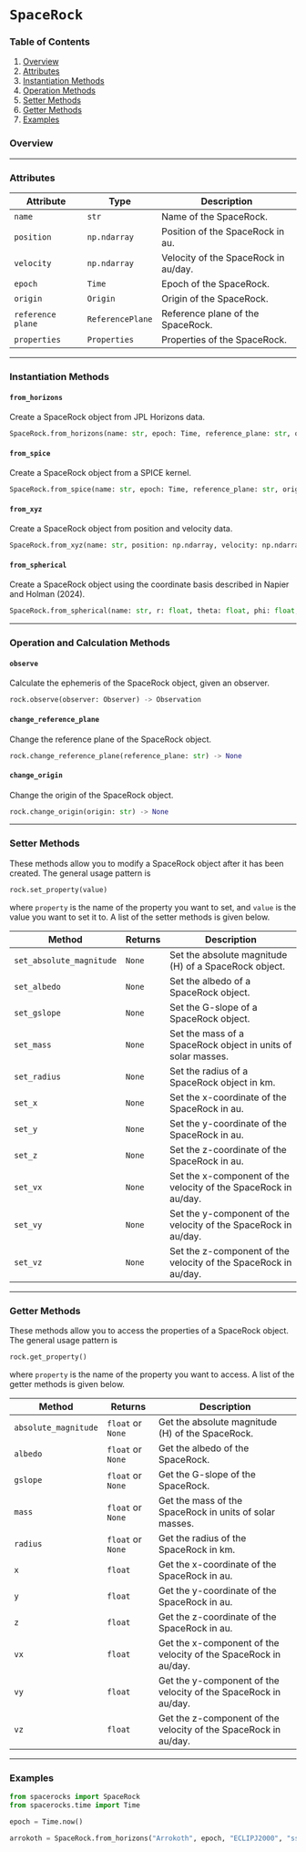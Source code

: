 # `SpaceRock`

### Table of Contents
1. [Overview](#overview)
2. [Attributes](#attributes)
3. [Instantiation Methods](#instantiation-methods)
4. [Operation Methods](#operation-calculation-methods)
5. [Setter Methods](#setter-methods)
6. [Getter Methods](#getter-methods)
7. [Examples](#examples)


### Overview

---

### Attributes
| Attribute | Type | Description |
| --- | --- | --- |
| `name` | `str` | Name of the SpaceRock. |
| `position` | `np.ndarray` | Position of the SpaceRock in au. |
| `velocity` | `np.ndarray` | Velocity of the SpaceRock in au/day. |
| `epoch` | `Time` | Epoch of the SpaceRock. |
| `origin` | `Origin` | Origin of the SpaceRock. |
| `reference plane` | `ReferencePlane` | Reference plane of the SpaceRock. |
| `properties` | `Properties` | Properties of the SpaceRock. |

---
### Instantiation Methods

#### `from_horizons`
Create a SpaceRock object from JPL Horizons data.
```python
SpaceRock.from_horizons(name: str, epoch: Time, reference_plane: str, origin: str) -> SpaceRock
```

#### `from_spice`
Create a SpaceRock object from a SPICE kernel.
```python
SpaceRock.from_spice(name: str, epoch: Time, reference_plane: str, origin: str) -> SpaceRock
```

#### `from_xyz`
Create a SpaceRock object from position and velocity data.
```python
SpaceRock.from_xyz(name: str, position: np.ndarray, velocity: np.ndarray, epoch: Time, origin: str, reference_plane: str) -> SpaceRock
```

#### `from_spherical`
Create a SpaceRock object using the coordinate basis described in Napier and Holman (2024).
```python
SpaceRock.from_spherical(name: str, r: float, theta: float, phi: float, vr: float, vo: float, psi: float, epoch: Time, origin: str, reference_plane: str) -> SpaceRock
```

---

### Operation and Calculation Methods

#### `observe`
Calculate the ephemeris of the SpaceRock object, given an observer.
```python
rock.observe(observer: Observer) -> Observation
```

#### `change_reference_plane`
Change the reference plane of the SpaceRock object.
```python
rock.change_reference_plane(reference_plane: str) -> None
```

#### `change_origin`
Change the origin of the SpaceRock object.
```python
rock.change_origin(origin: str) -> None
```

---

### Setter Methods

These methods allow you to modify a SpaceRock object after it has been created. The general usage pattern is 
```python
rock.set_property(value)
```
where `property` is the name of the property you want to set, and `value` is the value you want to set it to. A list of the setter methods is given below.

| Method | Returns | Description |
| --- | --- | --- |
| `set_absolute_magnitude` | `None` | Set the absolute magnitude (H) of a SpaceRock object. |
| `set_albedo` | `None` | Set the albedo of a SpaceRock object. |
| `set_gslope` | `None` | Set the G-slope of a SpaceRock object. |
| `set_mass` | `None` | Set the mass of a SpaceRock object in units of solar masses. |
| `set_radius` | `None` | Set the radius of a SpaceRock object in km. |
| `set_x` | `None` | Set the x-coordinate of the SpaceRock in au. |
| `set_y` | `None` | Set the y-coordinate of the SpaceRock in au. |
| `set_z` | `None` | Set the z-coordinate of the SpaceRock in au. |
| `set_vx` | `None` | Set the x-component of the velocity of the SpaceRock in au/day. |
| `set_vy` | `None` | Set the y-component of the velocity of the SpaceRock in au/day. |
| `set_vz` | `None` | Set the z-component of the velocity of the SpaceRock in au/day. |


---
### Getter Methods

These methods allow you to access the properties of a SpaceRock object. The general usage pattern is 
```python
rock.get_property()
```
where `property` is the name of the property you want to access. A list of the getter methods is given below.

| Method | Returns | Description |
| --- | --- | --- |
| `absolute_magnitude` | `float` or `None` | Get the absolute magnitude (H) of the SpaceRock. |
| `albedo` | `float` or `None` | Get the albedo of the SpaceRock. |
| `gslope` | `float` or `None` | Get the G-slope of the SpaceRock. |
| `mass` | `float` or `None` | Get the mass of the SpaceRock in units of solar masses. |
| `radius` | `float` or `None` | Get the radius of the SpaceRock in km. |
| `x` | `float` | Get the x-coordinate of the SpaceRock in au. |
| `y` | `float` | Get the y-coordinate of the SpaceRock in au. |
| `z` | `float` | Get the z-coordinate of the SpaceRock in au. |
| `vx` | `float` | Get the x-component of the velocity of the SpaceRock in au/day. |
| `vy` | `float` | Get the y-component of the velocity of the SpaceRock in au/day. |
| `vz` | `float` | Get the z-component of the velocity of the SpaceRock in au/day. |

---

### Examples
```python
from spacerocks import SpaceRock
from spacerocks.time import Time

epoch = Time.now()

arrokoth = SpaceRock.from_horizons("Arrokoth", epoch, "ECLIPJ2000", "ssb")
```
